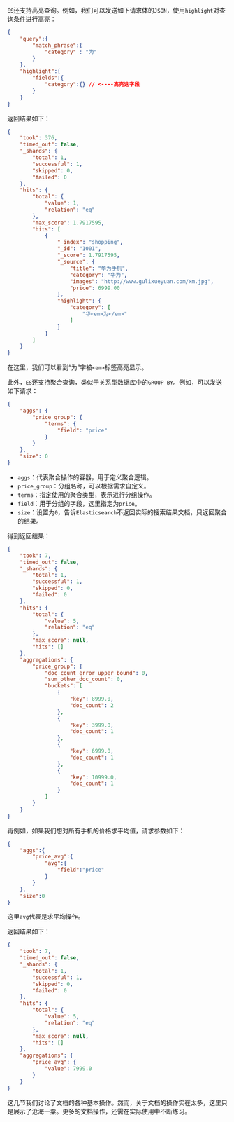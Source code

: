 `ES`还支持高亮查询。例如，我们可以发送如下请求体的`JSON`，使用`highlight`对查询条件进行高亮：

```json
{
	"query":{
		"match_phrase":{
			"category" : "为"
		}
	},
    "highlight":{
        "fields":{
            "category":{} // <----高亮这字段
        }
    }
}
```

返回结果如下：

```json
{
    "took": 376,
    "timed_out": false,
    "_shards": {
        "total": 1,
        "successful": 1,
        "skipped": 0,
        "failed": 0
    },
    "hits": {
        "total": {
            "value": 1,
            "relation": "eq"
        },
        "max_score": 1.7917595,
        "hits": [
            {
                "_index": "shopping",
                "_id": "1001",
                "_score": 1.7917595,
                "_source": {
                    "title": "华为手机",
                    "category": "华为",
                    "images": "http://www.gulixueyuan.com/xm.jpg",
                    "price": 6999.00
                },
                "highlight": {
                    "category": [
                        "华<em>为</em>"
                    ]
                }
            }
        ]
    }
}
```

在这里，我们可以看到“为”字被`<em>`标签高亮显示。

此外，`ES`还支持聚合查询，类似于关系型数据库中的`GROUP BY`。例如，可以发送如下请求：

```json
{
	"aggs": {
		"price_group": {
			"terms": {
				"field": "price"
			}
		}
	},
	"size": 0
}
```

- `aggs`：代表聚合操作的容器，用于定义聚合逻辑。
- `price_group`：分组名称，可以根据需求自定义。
- `terms`：指定使用的聚合类型，表示进行分组操作。
- `field`：用于分组的字段，这里指定为`price`。
- `size`：设置为`0`，告诉`Elasticsearch`不返回实际的搜索结果文档，只返回聚合的结果。

得到返回结果：

```json
{
    "took": 7,
    "timed_out": false,
    "_shards": {
        "total": 1,
        "successful": 1,
        "skipped": 0,
        "failed": 0
    },
    "hits": {
        "total": {
            "value": 5,
            "relation": "eq"
        },
        "max_score": null,
        "hits": []
    },
    "aggregations": {
        "price_group": {
            "doc_count_error_upper_bound": 0,
            "sum_other_doc_count": 0,
            "buckets": [
                {
                    "key": 8999.0,
                    "doc_count": 2
                },
                {
                    "key": 3999.0,
                    "doc_count": 1
                },
                {
                    "key": 6999.0,
                    "doc_count": 1
                },
                {
                    "key": 10999.0,
                    "doc_count": 1
                }
            ]
        }
    }
}
```

再例如，如果我们想对所有手机的价格求平均值，请求参数如下：

```json
{
	"aggs":{
		"price_avg":{
			"avg":{
				"field":"price"
			}
		}
	},
    "size":0
}
```

这里`avg`代表是求平均操作。

返回结果如下：

```json
{
    "took": 7,
    "timed_out": false,
    "_shards": {
        "total": 1,
        "successful": 1,
        "skipped": 0,
        "failed": 0
    },
    "hits": {
        "total": {
            "value": 5,
            "relation": "eq"
        },
        "max_score": null,
        "hits": []
    },
    "aggregations": {
        "price_avg": {
            "value": 7999.0
        }
    }
}
```

这几节我们讨论了文档的各种基本操作。然而，关于文档的操作实在太多，这里只是展示了沧海一粟。更多的文档操作，还需在实际使用中不断练习。